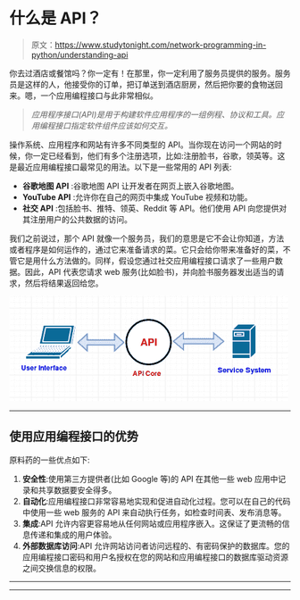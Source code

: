 # 什么是 API？

> 原文：<https://www.studytonight.com/network-programming-in-python/understanding-api>

你去过酒店或餐馆吗？你一定有！在那里，你一定利用了服务员提供的服务。服务员是这样的人，他接受你的订单，把订单送到酒店厨房，然后把你要的食物送回来。嗯，一个应用编程接口与此非常相似。

> *应用程序接口(API)是用于构建软件应用程序的一组例程、协议和工具。应用编程接口指定软件组件应该如何交互。*

操作系统、应用程序和网站有许多不同类型的 API。当你现在访问一个网站的时候，你一定已经看到，他们有多个注册选项，比如:注册脸书，谷歌，领英等。这是最近应用编程接口最常见的用法。以下是一些常用的 API 列表:

*   **谷歌地图 API** :谷歌地图 API 让开发者在网页上嵌入谷歌地图。
*   **YouTube API** :允许你在自己的网页中集成 YouTube 视频和功能。
*   **社交 API** :包括脸书、推特、领英、Reddit 等 API。他们使用 API 向您提供对其注册用户的公共数据的访问。

我们之前说过，那个 API 就像一个服务员，我们的意思是它不会让你知道，方法或者程序是如何运作的，通过它来准备请求的菜。它只会给你带来准备好的菜，不管它是用什么方法做的。同样，假设您通过社交应用编程接口请求了一些用户数据。因此，API 代表您请求 web 服务(比如脸书)，并向脸书服务器发出适当的请求，然后将结果返回给您。

![Understanding API](img/d452f920631f2ae5410a004bc9745c7f.png)

* * *

## 使用应用编程接口的优势

原料药的一些优点如下:

1.  **安全性**:使用第三方提供者(比如 Google 等)的 API 在其他一些 web 应用中记录和共享数据要安全得多。
2.  **自动化**:应用编程接口非常容易地实现和促进自动化过程。您可以在自己的代码中使用一些 web 服务的 API 来自动执行任务，如检查时间表、发布消息等。
3.  **集成**:API 允许内容更容易地从任何网站或应用程序嵌入。这保证了更流畅的信息传递和集成的用户体验。
4.  **外部数据库访问**:API 允许网站访问者访问远程的、有密码保护的数据库。您的应用编程接口密码和用户名授权在您的网站和应用编程接口的数据库驱动资源之间交换信息的权限。

* * *

* * *